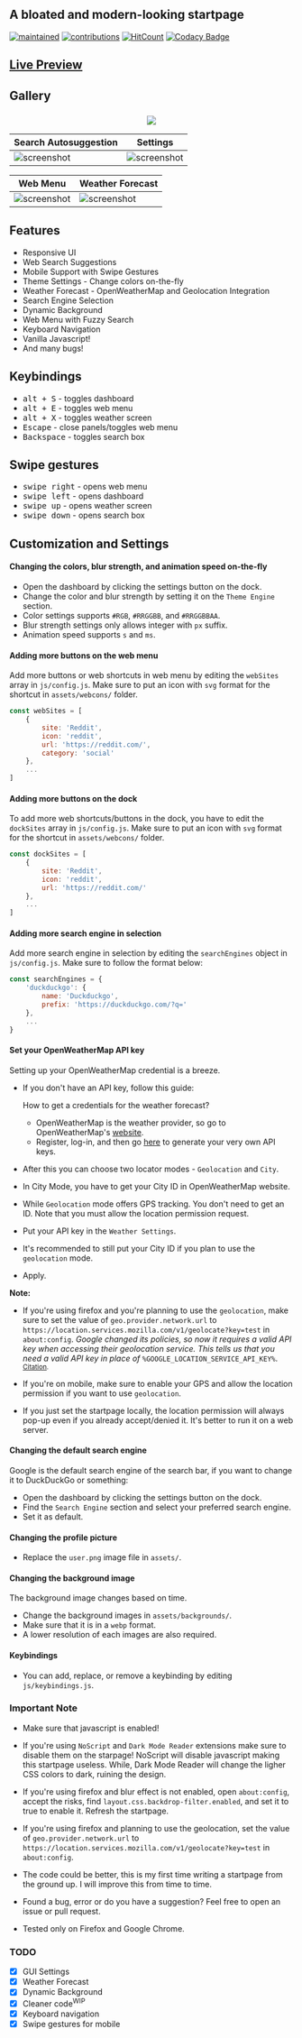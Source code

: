## A bloated and modern-looking startpage

[![maintained](https://img.shields.io/maintenance/yes/2020?label=maintained&style=flat-square)](https://github.com/manilarome/the-glorious-startpage/commits/master) [![contributions](https://img.shields.io/badge/contribution-welcome-brightgreen&?style=flat-square)](https://github.com/manilarome/the-glorious-startpage/pulls) [![HitCount](http://hits.dwyl.com/manilarome/the-glorious-startpage.svg)](http://hits.dwyl.com/manilarome/the-glorious-startpage) [![Codacy Badge](https://app.codacy.com/project/badge/Grade/d942895baf48442d8c9df54306887aa0)](https://www.codacy.com/manual/manilarome/the-glorious-startpage?utm_source=github.com&amp;utm_medium=referral&amp;utm_content=manilarome/the-glorious-startpage&amp;utm_campaign=Badge_Grade)

## [Live Preview](https://manilarome.github.io/the-glorious-startpage/)

## Gallery

<div align='center'>
	<h3>
		<img src='/scrots/idle.png' align='center'>
	</h3>
</div>


| Search Autosuggestion | Settings |
| --- | --- |
| ![screenshot](/scrots/autosuggestion.png) | ![screenshot](/scrots/settings.png) |

| Web Menu | Weather Forecast |
| --- | --- |
| ![screenshot](/scrots/webmenu.png) | ![screenshot](/scrots/weather.png) |


## Features

+ Responsive UI
+ Web Search Suggestions
+ Mobile Support with Swipe Gestures
+ Theme Settings - Change colors on-the-fly
+ Weather Forecast - OpenWeatherMap and Geolocation Integration
+ Search Engine Selection
+ Dynamic Background
+ Web Menu with Fuzzy Search
+ Keyboard Navigation
+ Vanilla Javascript!
+ And many bugs!

## Keybindings

+ <kbd>alt + S</kbd> - toggles dashboard
+ <kbd>alt + E</kbd> - toggles web menu
+ <kbd>alt + X</kbd> - toggles weather screen
+ <kbd>Escape</kbd> - close panels/toggles web menu
+ <kbd>Backspace</kbd> - toggles search box

## Swipe gestures

+ <kbd>swipe right</kbd> - opens web menu
+ <kbd>swipe left</kbd> - opens dashboard
+ <kbd>swipe up</kbd> - opens weather screen
+ <kbd>swipe down</kbd> - opens search box

## Customization and Settings

#### Changing the colors, blur strength, and animation speed on-the-fly

+ Open the dashboard by clicking the settings button on the dock.
+ Change the color and blur strength by setting it on the `Theme Engine` section.
+ Color settings supports `#RGB`, `#RRGGBB`, and `#RRGGBBAA`.
+ Blur strength settings only allows integer with `px` suffix.
+ Animation speed supports `s` and `ms`. 

#### Adding more buttons on the web menu

Add more buttons or web shortcuts in web menu by editing the `webSites` array in `js/config.js`. Make sure to put an icon with `svg` format for the shortcut in `assets/webcons/` folder. 

```js
const webSites = [
	{
		site: 'Reddit',
		icon: 'reddit',
		url: 'https://reddit.com/',
		category: 'social'
	},
	...
]
```

#### Adding more buttons on the dock

To add more web shortcuts/buttons in the dock, you have to edit the `dockSites` array in `js/config.js`. Make sure to put an icon with `svg` format for the shortcut in `assets/webcons/` folder.

```js
const dockSites = [
	{
		site: 'Reddit',
		icon: 'reddit',
		url: 'https://reddit.com/'
	},
	...
]
```

#### Adding more search engine in selection

Add more search engine in selection by editing the `searchEngines` object in `js/config.js`. Make sure to follow the format below:

```js
const searchEngines = {
	'duckduckgo': {
		name: 'Duckduckgo',
		prefix: 'https://duckduckgo.com/?q='
	},
	...
}
```

#### Set your OpenWeatherMap API key

Setting up your OpenWeatherMap credential is a breeze. 

+ If you don't have an API key, follow this guide:

	How to get a credentials for the weather forecast?

	- OpenWeatherMap is the weather provider, so go to OpenWeatherMap's [website](https://home.openweathermap.org/).
	- Register, log-in, and then go [here](https://home.openweathermap.org/api_keys) to generate your very own API keys.

+ After this you can choose two locator modes - `Geolocation` and `City`.
+ In City Mode, you have to get your City ID in OpenWeatherMap website.
+ While `Geolocation` mode offers GPS tracking. You don't need to get an ID. Note that you must allow the location permission request.
+ Put your API key in the `Weather Settings`.
+ It's recommended to still put your City ID if you plan to use the `geolocation` mode.
+ Apply.

**Note:**

+ If you're using firefox and you're planning to use the `geolocation`, make sure to set the value of `geo.provider.network.url` to `https://location.services.mozilla.com/v1/geolocate?key=test` in `about:config`. *Google changed its policies, so now it requires a valid API key when accessing their geolocation service. This tells us that you need a valid API key in place of* `%GOOGLE_LOCATION_SERVICE_API_KEY%`. <sup>[Citation](https://stackoverflow.com/questions/61032115/unknown-error-acquiring-position-geolocationpositionerror-code-2-firefox-linux).</sup>

+ If you're on mobile, make sure to enable your GPS and allow the location permission if you want to use `geolocation`.

+ If you just set the startpage locally, the location permission will always pop-up even if you already accept/denied it. It's better to run it on a web server.


#### Changing the default search engine

Google is the default search engine of the search bar, if you want to change it to DuckDuckGo or something:

+ Open the dashboard by clicking the settings button on the dock.
+ Find the `Search Engine` section and select your preferred search engine.
+ Set it as default.

#### Changing the profile picture

+ Replace the `user.png` image file in `assets/`.

#### Changing the background image

The background image changes based on time.

+ Change the background images in `assets/backgrounds/`.
+ Make sure that it is in a `webp` format. 
+ A lower resolution of each images are also required.

#### Keybindings

+ You can add, replace, or remove a keybinding by editing `js/keybindings.js`.

### Important Note

+ Make sure that javascript is enabled!

+ If you're using `NoScript` and `Dark Mode Reader` extensions make sure to disable them on the starpage! NoScript will disable javascript making this startpage useless. While, Dark Mode Reader will change the ligher CSS colors to dark, ruining the design.

+ If you're using firefox and blur effect is not enabled, open `about:config`, accept the risks, find `layout.css.backdrop-filter.enabled`, and set it to true to enable it. Refresh the startpage.

+ If you're using firefox and planning to use the geolocation, set the value of `geo.provider.network.url` to `https://location.services.mozilla.com/v1/geolocate?key=test` in `about:config`.

+ The code could be better, this is my first time writing a startpage from the ground up. I will improve this from time to time.

+ Found a bug, error or do you have a suggestion? Feel free to open an issue or pull request.

+ Tested only on Firefox and Google Chrome.

### TODO

- [x] GUI Settings  
- [x] Weather Forecast  
- [x] Dynamic Background   
- [x] Cleaner code<sup>WIP</sup>  
- [x] Keyboard navigation  
- [x] Swipe gestures for mobile  